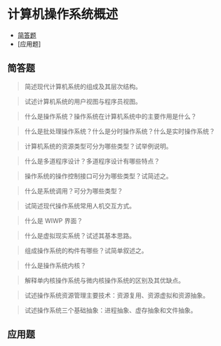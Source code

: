 # 计算机操作系统概述

* [简答题](#简答题)
* [应用题]

## 简答题

> 简述现代计算机系统的组成及其层次结构。



> 试述计算机系统的用户视图与程序员视图。



> 什么是操作系统？操作系统在计算机系统中的主要作用是什么？



> 什么是批处理操作系统？什么是分时操作系统？什么是实时操作系统？



> 计算机系统的资源类型可分为哪些类型？试举例说明。



> 什么是多道程序设计？多道程序设计有哪些特点？



> 操作系统的操作控制接口可分为哪些类型？试简述之。



> 什么是系统调用？可分为哪些类型？



> 试简述现代操作系统常用人机交互方式。



> 什么是 WIWP 界面？



> 什么是虚拟现实系统？试述其基本思路。



> 组成操作系统的构件有哪些？试简单叙述之。



> 什么是操作系统内核？



> 解释单内核操作系统与微内核操作系统的区别及其优缺点。



> 试述操作系统资源管理主要技术：资源复用、资源虚拟和资源抽象。



> 试述操作系统三个基础抽象：进程抽象、虚存抽象和文件抽象。



## 应用题


